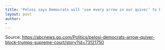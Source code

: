 ```yaml
---
title: 'Pelosi says Democrats will ‘use every arrow in our quiver’ to block Trump’s Supreme Court nominee'
layout: post
author:
-
---
```




Source: https://abcnews.go.com/Politics/pelosi-democrats-arrow-quiver-block-trumps-supreme-court/story?id=73121750
